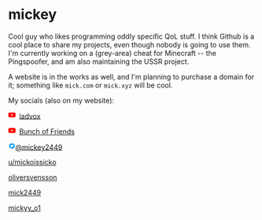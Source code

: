 # mickey

Cool guy who likes programming oddly specific QoL stuff. I think Github is a cool place to share my projects, even though nobody is going to use them.
I'm currently working on a (grey-area) cheat for Minecraft -- the Pingspoofer, and am also maintaining the USSR project.

A website is in the works as well, and I'm planning to purchase a domain for it; something like `mick.com` or `mick.xyz` will be cool.

My socials (also on my website):

<img src="yt.png" alt="YouTube Logo" width="14.5" height="14.5">&nbsp;&nbsp;[ladvox](https://www.youtube.com/channel/UCRuBals0-y1L6EOfu5Xw5iw)

<img src="yt.png" alt="YouTube Logo2" width="14.5" height="14.5">&nbsp;&nbsp;[Bunch of Friends](https://www.youtube.com/channel/UCRuBals0-y1L6EOfu5Xw5iw)

<img src="tt2.png" alt="Twitter logo" width="14.5" height="14.5">[@mickey2449](https://twitter.com/mickey2449)

[u/mickoissicko](https://www.reddit.com/user/mickoissicko)

[oliversvensson](https://open.spotify.com/user/31hktpmjuod3bxq7ixg7vat5tuci)

[mick2449](https://steamcommunity.com/id/mick2449/)

[mickyy_o1](https://www.twitch.tv/mickyy_o1)
